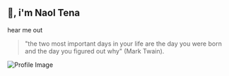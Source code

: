 ## 👋, i'm Naol Tena

hear me out
> "the two most important days in your life are the day you were born and the day you figured out why" (Mark Twain).


![Profile Image](https://potomac.edu/wp-content/uploads/2020/12/benefits-of-coding-e1606911064541.jpg)
